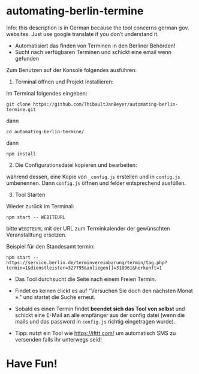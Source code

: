 # automating-berlin-termine

Info: this description is in German because the tool concerns german gov. websites. Just use google translate if you don’t understand it.

- Automatisiert das finden von Terminen in den Berliner Behörden!  
- Sucht nach verfügbaren Terminen und schickt eine email wenn gefunden

Zum Benutzen auf der Konsole folgendes ausführen:

1. Terminal öffnen und Projekt installieren:

Im Terminal folgendes eingeben:

```
git clone https://github.com/ThibaultJanBeyer/automating-berlin-termine.git
```

dann

```
cd automating-berlin-termine/
```

dann

```
npm install
```

2. Die Configurationsdatei kopieren und bearbeiten:

während dessen, eine Kopie von `_config.js` erstellen und in `config.js` umbenennen. Dann `config.js` öffnen und felder entsprechend ausfüllen.  

3. Tool Starten

Wieder zurück im Terminal:

```
npm start -- WEBITEURL
```

bitte `WEBITEURL` mit der URL zum Terminkalender der gewünschten Veranstalltung ersetzen.  

Beispiel für den Standesamt termin:

```
npm start -- https://service.berlin.de/terminvereinbarung/termin/tag.php?termin=1&dienstleister=327795&anliegen[]=318961&herkunft=1
```

- Das Tool durchsucht die Seite nach einem Freien Termin.
- Findet es keinen clickt es auf "Versuchen Sie doch den nächsten Monat »." und startet die Suche erneut.
- Sobald es einen Termin findet **beendet sich das Tool von selbst** und schickt eine E-Mail an alle empfänger aus der config datei (wenn die mails und das password in `config.js` richtig eingetragen wurde).

- Tipp: nutzt ein Tool wie https://ifttt.com/ um automatisch SMS zu versenden falls ihr unterwegs seid!

# Have Fun!
